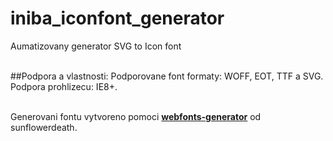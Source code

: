 # iniba_iconfont_generator
Aumatizovany generator SVG to Icon font<br><br>

##Podpora a vlastnosti:
Podporovane font formaty: WOFF, EOT, TTF a SVG.<br>
Podpora prohlizecu: IE8+.<br><br>

Generovani fontu vytvoreno pomoci <a href="https://github.com/sunflowerdeath/webfonts-generator" target="_blank"><b>webfonts-generator</b></a> od sunflowerdeath.
